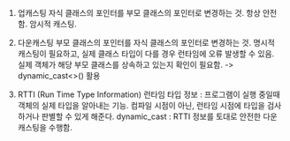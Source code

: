 1. 업캐스팅
자식 클래스의 포인터를 부모 클래스의 포인터로 변경하는 것.
항상 안전함. 암시적 캐스팅.


2. 다운캐스팅
부모 클래스의 포인터를 자식 클래스의 포인터로 변경하는 것.
명시적 캐스팅이 필요하고, 실제 클래스 타입이 다를 경우 런타임에 오류 발생할 수 있음.
실제 객체가 해당 부모 클래스를 상속하고 있는지 확인이 필요함. -> dynamic_cast<>() 활용

3. RTTI
(Run Time Type Information)
런타임 타입 정보 : 프로그램이 실행 중일때 객체의 실제 타입을 알아내는 기능.
컴파일 시점이 아닌, 런타임 시점에 타입을 검사하거나 판별할 수 있게 해준다.
dynamic_cast : RTTI 정보를 토대로 안전한 다운캐스팅을 수행함.

